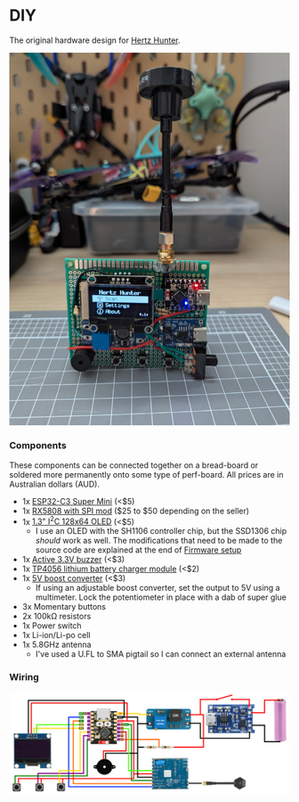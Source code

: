 # DIY

The original hardware design for [Hertz Hunter](https://github.com/odddollar/Hertz-hunter).

<div align="center">
    <img src="./Example.jpg" alt="Example" />
</div>

### Components

These components can be connected together on a bread-board or soldered more permanently onto some type of perf-board. All prices are in Australian dollars (AUD).

- 1x [ESP32-C3 Super Mini](https://www.aliexpress.com/w/wholesale-esp32-c3-super-mini.html) (<$5)
- 1x [RX5808 with SPI mod](https://www.aliexpress.com/w/wholesale-rx5808-spi.html) (\$25 to \$50 depending on the seller)
- 1x [1.3" I<sup>2</sup>C 128x64 OLED](https://www.aliexpress.com/w/wholesale-1.3-oled.html) (<$5)
  - I use an OLED with the SH1106 controller chip, but the SSD1306 chip *should* work as well. The modifications that need to be made to the source code are explained at the end of [Firmware setup](#firmware-setup)
- 1x [Active 3.3V buzzer](https://www.aliexpress.com/w/wholesale-active-buzzer.html) (<$3)
- 1x [TP4056 lithium battery charger module](https://zaitronics.com.au/products/tp4056-type-c-18650-lithium-battery-charger-protection) (<$2)
- 1x [5V boost converter](https://zaitronics.com.au/products/mt3608-step-up-module) (<$3)
  - If using an adjustable boost converter, set the output to 5V using a multimeter. Lock the potentiometer in place with a dab of super glue
- 3x Momentary buttons
- 2x 100kΩ resistors
- 1x Power switch
- 1x Li-ion/Li-po cell
- 1x 5.8GHz antenna
  - I've used a U.FL to SMA pigtail so I can connect an external antenna

### Wiring

<div align="center">
    <img src="./Wiring.png" alt="Wiring" />
</div>

